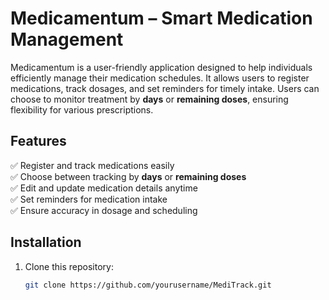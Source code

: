 # Medicamentum – Smart Medication Management  

Medicamentum is a user-friendly application designed to help individuals efficiently manage their medication schedules. It allows users to register medications, track dosages, and set reminders for timely intake. Users can choose to monitor treatment by **days** or **remaining doses**, ensuring flexibility for various prescriptions.  

## Features  
✅ Register and track medications easily  
✅ Choose between tracking by **days** or **remaining doses**  
✅ Edit and update medication details anytime  
✅ Set reminders for medication intake  
✅ Ensure accuracy in dosage and scheduling  

## Installation  
1. Clone this repository:  
   ```sh
   git clone https://github.com/yourusername/MediTrack.git
